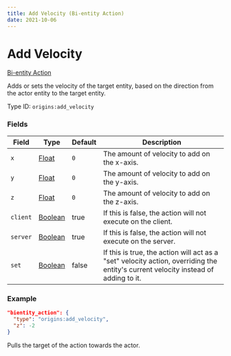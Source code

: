 ```yaml
---
title: Add Velocity (Bi-entity Action)
date: 2021-10-06
---
```


# Add Velocity

[Bi-entity Action](../bientity_actions.md)

Adds or sets the velocity of the target entity, based on the direction from the actor entity to the target entity.

Type ID: `origins:add_velocity`

### Fields

Field  | Type | Default | Description
-------|------|---------|-------------
`x` | [Float](../data_types/float.md) | `0` | The amount of velocity to add on the x-axis.
`y` | [Float](../data_types/float.md) | `0` | The amount of velocity to add on the y-axis.
`z` | [Float](../data_types/float.md) | `0` | The amount of velocity to add on the z-axis.
`client` | [Boolean](../data_types/boolean.md) | true | If this is false, the action will not execute on the client.
`server` | [Boolean](../data_types/boolean.md) | true | If this is false, the action will not execute on the server.
`set` | [Boolean](../data_types/boolean.md) | false | If this is true, the action will act as a "set" velocity action, overriding the entity's current velocity instead of adding to it.

### Example
```json
"bientity_action": {
  "type": "origins:add_velocity",
  "z": -2
}
```
Pulls the target of the action towards the actor.
